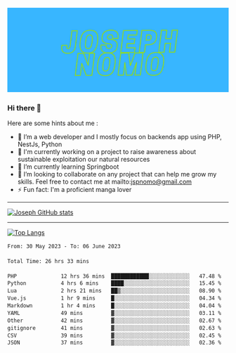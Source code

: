 ![Banner of my profile!](/Joseph_NOMO.png "Banner")

### Hi there 👋

Here are some hints about me :

- 🔭 I’m a web developer and I mostly focus on backends app using PHP, NestJs, Python
- 🦁 I'm currently working on a project to raise awareness about sustainable exploitation our natural resources
- 🌱 I’m currently learning Springboot
- 👯 I’m looking to collaborate on any project that can help me grow my skills. Feel free to contact me at mailto:jspnomo@gmail.com
- ⚡ Fun fact: I'm a proficient manga lover

---

[![Joseph GitHub stats](https://github-readme-stats-seven-sigma-53.vercel.app/api?username=Jspascal)](https://github.com/Jspascal/github-readme-stats)

---

[![Top Langs](https://github-readme-stats-seven-sigma-53.vercel.app/api/top-langs/?username=Jspascal&layout=compact)](https://github.com/Jspascal/github-readme-stats)

<!--START_SECTION:waka-->

```txt
From: 30 May 2023 - To: 06 June 2023

Total Time: 26 hrs 33 mins

PHP              12 hrs 36 mins  ████████████░░░░░░░░░░░░░   47.48 %
Python           4 hrs 6 mins    ████░░░░░░░░░░░░░░░░░░░░░   15.45 %
Lua              2 hrs 21 mins   ██▒░░░░░░░░░░░░░░░░░░░░░░   08.90 %
Vue.js           1 hr 9 mins     █░░░░░░░░░░░░░░░░░░░░░░░░   04.34 %
Markdown         1 hr 4 mins     █░░░░░░░░░░░░░░░░░░░░░░░░   04.04 %
YAML             49 mins         ▓░░░░░░░░░░░░░░░░░░░░░░░░   03.11 %
Other            42 mins         ▓░░░░░░░░░░░░░░░░░░░░░░░░   02.67 %
gitignore        41 mins         ▓░░░░░░░░░░░░░░░░░░░░░░░░   02.63 %
CSV              39 mins         ▓░░░░░░░░░░░░░░░░░░░░░░░░   02.45 %
JSON             37 mins         ▓░░░░░░░░░░░░░░░░░░░░░░░░   02.36 %
```

<!--END_SECTION:waka-->

